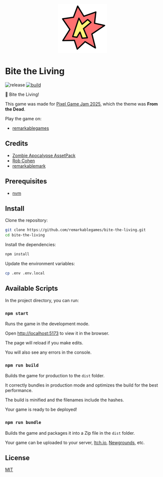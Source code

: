 <p align="center">
  <img src="https://github.com/remarkablegames/bite-the-living/blob/master/public/logo.png" alt="Bite the Living">
</p>

# Bite the Living

![release](https://img.shields.io/github/v/release/remarkablegames/bite-the-living)
[![build](https://github.com/remarkablegames/bite-the-living/actions/workflows/build.yml/badge.svg)](https://github.com/remarkablegames/bite-the-living/actions/workflows/build.yml)

🧟 Bite the Living!

This game was made for [Pixel Game Jam 2025](https://itch.io/jam/-pixel-game-jam-2025), which the theme was **From the Dead**.

Play the game on:

- [remarkablegames](https://remarkablegames.org/bite-the-living)

## Credits

- [Zombie Apocalypse AssetPack](https://pixelrogueknight.itch.io/zombie-apocalypse-assetpack)
- [Rob Cohen](https://github.com/rmacohen)
- [remarkablemark](https://github.com/remarkablemark)

## Prerequisites

- [nvm](https://github.com/nvm-sh/nvm#readme)

## Install

Clone the repository:

```sh
git clone https://github.com/remarkablegames/bite-the-living.git
cd bite-the-living
```

Install the dependencies:

```sh
npm install
```

Update the environment variables:

```sh
cp .env .env.local
```

## Available Scripts

In the project directory, you can run:

### `npm start`

Runs the game in the development mode.

Open [http://localhost:5173](http://localhost:5173) to view it in the browser.

The page will reload if you make edits.

You will also see any errors in the console.

### `npm run build`

Builds the game for production to the `dist` folder.

It correctly bundles in production mode and optimizes the build for the best performance.

The build is minified and the filenames include the hashes.

Your game is ready to be deployed!

### `npm run bundle`

Builds the game and packages it into a Zip file in the `dist` folder.

Your game can be uploaded to your server, [Itch.io](https://itch.io/), [Newgrounds](https://www.newgrounds.com/), etc.

## License

[MIT](LICENSE)
